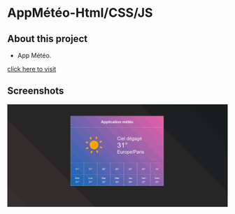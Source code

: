 # AppMétéo-Html/CSS/JS

## About this project

- App Météo.

[click here to visit](https://app-meteo-luc.netlify.app/)

## Screenshots

![Screenshot GIF](./Preview/App-météo.gif)
